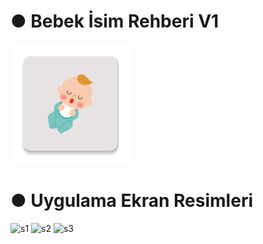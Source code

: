 # ● Bebek İsim Rehberi V1

![Uygulama Logu](https://github.com/AlicanAkdogan/bebekisimrehberi-V1/blob/main/app/src/main/res/mipmap-xxxhdpi/ic_launcher2.png)

# ● Uygulama Ekran Resimleri

<p>
  <img height= "450" src="https://user-images.githubusercontent.com/29352811/159900760-2d9b05ca-b948-48cb-b9dc-338beb86a218.jpg" alt="s1" />
  <img height= "450" src="https://user-images.githubusercontent.com/29352811/159901527-c2d683c9-1c70-4919-901e-9aeb81160f62.jpg" alt="s2" />
  <img height= "450" src="https://user-images.githubusercontent.com/29352811/159901608-cba7557d-526e-4432-b006-1fa5908e80f3.jpg" alt="s3" />
</p>

